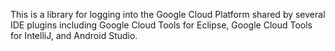 This is a library for logging into the Google Cloud Platform shared by several IDE
plugins including Google Cloud Tools for Eclipse,
Google Cloud Tools for IntelliJ, and Android Studio.
